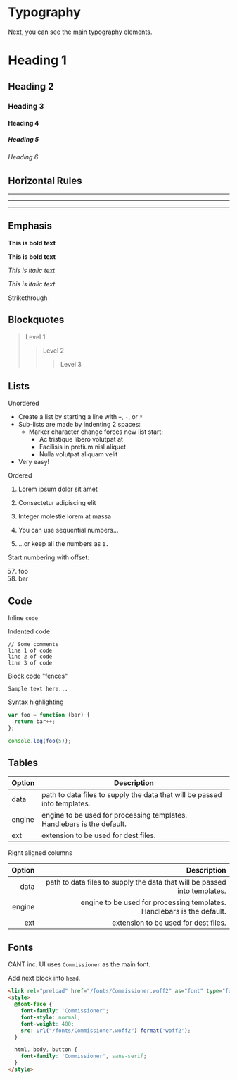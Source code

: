 # Typography

Next, you can see the main typography elements.

# Heading 1
## Heading 2
### Heading 3
#### Heading 4
##### Heading 5
###### Heading 6

## Horizontal Rules

___

---

***

## Emphasis

**This is bold text**

__This is bold text__

*This is italic text*

_This is italic text_

~~Strikethrough~~


## Blockquotes


> Level 1
>> Level 2
>>> Level 3


## Lists

Unordered

+ Create a list by starting a line with `+`, `-`, or `*`
+ Sub-lists are made by indenting 2 spaces:
    - Marker character change forces new list start:
        * Ac tristique libero volutpat at
        + Facilisis in pretium nisl aliquet
        - Nulla volutpat aliquam velit
+ Very easy!

Ordered

1. Lorem ipsum dolor sit amet
2. Consectetur adipiscing elit
3. Integer molestie lorem at massa


1. You can use sequential numbers...
1. ...or keep all the numbers as `1.`

Start numbering with offset:

57. foo
1. bar


## Code

Inline `code`

Indented code

    // Some comments
    line 1 of code
    line 2 of code
    line 3 of code


Block code "fences"

```
Sample text here...
```

Syntax highlighting

``` js
var foo = function (bar) {
  return bar++;
};

console.log(foo(5));
```

## Tables

| Option | Description |
| ------ | ----------- |
| data   | path to data files to supply the data that will be passed into templates. |
| engine | engine to be used for processing templates. Handlebars is the default. |
| ext    | extension to be used for dest files. |

Right aligned columns

| Option | Description |
| ------:| -----------:|
| data   | path to data files to supply the data that will be passed into templates. |
| engine | engine to be used for processing templates. Handlebars is the default. |
| ext    | extension to be used for dest files. |

## Fonts

CANT inc. UI uses `Commissioner` as the main font.

Add next block into `head`.
```html
<link rel="preload" href="/fonts/Commissioner.woff2" as="font" type="font/woff2" crossorigin>
<style>
  @font-face {
    font-family: 'Commissioner';
    font-style: normal;
    font-weight: 400;
    src: url("/fonts/Commissioner.woff2") format('woff2');
  }

  html, body, button {
    font-family: 'Commissioner', sans-serif;
  }
</style>
```
